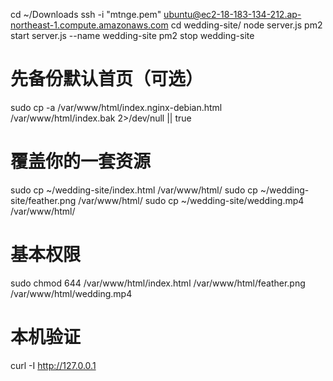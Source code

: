 cd ~/Downloads
ssh -i "mtnge.pem" ubuntu@ec2-18-183-134-212.ap-northeast-1.compute.amazonaws.com
cd wedding-site/
node server.js
pm2 start server.js --name wedding-site
pm2 stop wedding-site





# 先备份默认首页（可选）
sudo cp -a /var/www/html/index.nginx-debian.html /var/www/html/index.bak 2>/dev/null || true

# 覆盖你的一套资源
sudo cp ~/wedding-site/index.html /var/www/html/
sudo cp ~/wedding-site/feather.png /var/www/html/
sudo cp ~/wedding-site/wedding.mp4 /var/www/html/

# 基本权限
sudo chmod 644 /var/www/html/index.html /var/www/html/feather.png /var/www/html/wedding.mp4

# 本机验证
curl -I http://127.0.0.1
